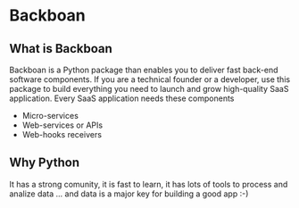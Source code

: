 # Backboan

## What is Backboan

Backboan is a Python package than enables you to deliver fast back-end software components. 
If you are a technical founder or a developer, use this package to build everything you need to launch and grow high-quality SaaS application.
Every SaaS application needs these components
* Micro-services
* Web-services or APIs
* Web-hooks receivers

## Why Python

It has a strong comunity, it is fast to learn, it has lots of tools to process and analize data ... and data is a major key for building a good app :-)  
